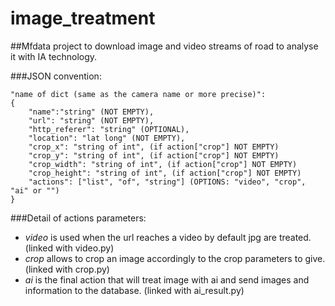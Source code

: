 # image_treatment
##Mfdata project to download image and video streams of road to analyse it with IA technology.


###JSON convention:

```
"name of dict (same as the camera name or more precise)":
{
    "name":"string" (NOT EMPTY),
    "url": "string" (NOT EMPTY),
    "http_referer": "string" (OPTIONAL),
    "location": "lat long" (NOT EMPTY),
    "crop_x": "string of int", (if action["crop"] NOT EMPTY)
    "crop_y": "string of int", (if action["crop"] NOT EMPTY)
    "crop_width": "string of int", (if action["crop"] NOT EMPTY)
    "crop_height": "string of int", (if action["crop"] NOT EMPTY)
    "actions": ["list", "of", "string"] (OPTIONS: "video", "crop", "ai" or "")
}
```

###Detail of actions parameters:

- *video* is used when the url reaches a video by default jpg are treated. (linked with video.py)
- *crop* allows to crop an image accordingly to the crop parameters to give. (linked with crop.py)
- *ai* is the final action that will treat image with ai and send images and information to the database. (linked with ai_result.py)
